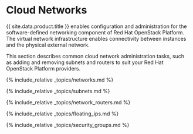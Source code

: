 # Cloud Networks

{{ site.data.product.title }} enables configuration and administration for the
software-defined networking component of Red Hat OpenStack Platform. The
virtual network infrastructure enables connectivity between instances
and the physical external network.

This section describes common cloud network administration tasks, such
as adding and removing subnets and routers to suit your Red Hat
OpenStack Platform providers.

{% include_relative _topics/networks.md %}

{% include_relative _topics/subnets.md %}

{% include_relative _topics/network_routers.md %}

{% include_relative _topics/floating_ips.md %}

{% include_relative _topics/security_groups.md %}
